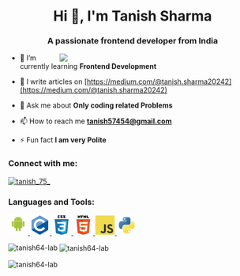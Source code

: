 <h1 align="center">Hi 👋, I'm Tanish Sharma</h1>
<h3 align="center">A passionate frontend developer from India</h3>

<img align="right" width="400" src="https://www.bing.com/th/id/OGC.e1f3413bf5036045713341394f617225?pid=1.7&rurl=https%3a%2f%2fcdn.dribbble.com%2fusers%2f1162077%2fscreenshots%2f3848914%2fprogrammer.gif&ehk=hANs%2bktW5sQlvyjDispeFdwwb0b3PsyP%2biI7wi0JgWw%3d" >

- 🌱 I’m currently learning **Frontend Development**

- 📝 I write articles on [https://medium.com/@tanish.sharma20242](https://medium.com/@tanish.sharma20242)

- 💬 Ask me about **Only coding related Problems**

- 📫 How to reach me **tanish57454@gmail.com**

- ⚡ Fun fact **I am very Polite**

<h3 align="left">Connect with me:</h3>
<p align="left">
<a href="https://instagram.com/tanish_75_" target="blank"><img align="center" src="https://raw.githubusercontent.com/rahuldkjain/github-profile-readme-generator/master/src/images/icons/Social/instagram.svg" alt="tanish_75_" height="30" width="40" /></a>
</p>

<h3 align="left">Languages and Tools:</h3>
<p align="left"> <a href="https://developer.android.com" target="_blank" rel="noreferrer"> <img src="https://raw.githubusercontent.com/devicons/devicon/master/icons/android/android-original-wordmark.svg" alt="android" width="40" height="40"/> </a> <a href="https://www.cprogramming.com/" target="_blank" rel="noreferrer"> <img src="https://raw.githubusercontent.com/devicons/devicon/master/icons/c/c-original.svg" alt="c" width="40" height="40"/> </a> <a href="https://www.w3schools.com/css/" target="_blank" rel="noreferrer"> <img src="https://raw.githubusercontent.com/devicons/devicon/master/icons/css3/css3-original-wordmark.svg" alt="css3" width="40" height="40"/> </a> <a href="https://www.w3.org/html/" target="_blank" rel="noreferrer"> <img src="https://raw.githubusercontent.com/devicons/devicon/master/icons/html5/html5-original-wordmark.svg" alt="html5" width="40" height="40"/> </a> <a href="https://developer.mozilla.org/en-US/docs/Web/JavaScript" target="_blank" rel="noreferrer"> <img src="https://raw.githubusercontent.com/devicons/devicon/master/icons/javascript/javascript-original.svg" alt="javascript" width="40" height="40"/> </a> <a href="https://www.python.org" target="_blank" rel="noreferrer"> <img src="https://raw.githubusercontent.com/devicons/devicon/master/icons/python/python-original.svg" alt="python" width="40" height="40"/> </a> </p>

<p><img align="left" src="https://github-readme-stats.vercel.app/api/top-langs?username=tanish64-lab&show_icons=true&locale=en&layout=compact" alt="tanish64-lab" /></p>

<p>&nbsp;<img align="center" src="https://github-readme-stats.vercel.app/api?username=tanish64-lab&show_icons=true&locale=en" alt="tanish64-lab" /></p>

<p><img align="center" src="https://github-readme-streak-stats.herokuapp.com/?user=tanish64-lab&" alt="tanish64-lab" /></p>
